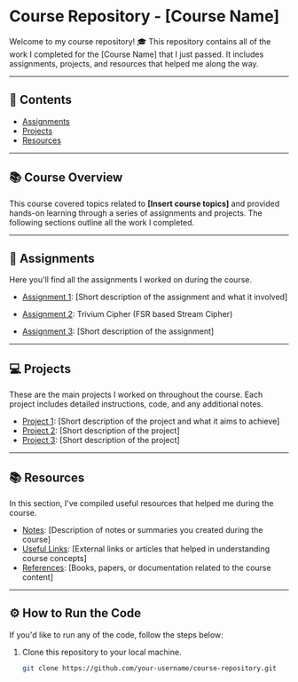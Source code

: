 # Course Repository - [Course Name]
Welcome to my course repository! 🎓 This repository contains all of the work I completed for the [Course Name] that I just passed. It includes assignments, projects, and resources that helped me along the way.

---

## 📝 Contents

- [Assignments](#assignments)
- [Projects](#projects)
- [Resources](#resources)

---

## 📚 Course Overview
This course covered topics related to **[Insert course topics]** and provided hands-on learning through a series of assignments and projects. The following sections outline all the work I completed.

---

## 📝 Assignments

Here you'll find all the assignments I worked on during the course.

- [Assignment 1](assignments/assignment_1): [Short description of the assignment and what it involved]
- [Assignment 2](assignments/assignment_2):  Trivium Cipher (FSR based Stream Cipher)
   
- [Assignment 3](assignments/assignment_3): [Short description of the assignment]

---

## 💻 Projects

These are the main projects I worked on throughout the course. Each project includes detailed instructions, code, and any additional notes.

- [Project 1](projects/project_1): [Short description of the project and what it aims to achieve]
- [Project 2](projects/project_2): [Short description of the project]
- [Project 3](projects/project_3): [Short description of the project]

---

## 📚 Resources

In this section, I've compiled useful resources that helped me during the course.

- [Notes](resources/notes): [Description of notes or summaries you created during the course]
- [Useful Links](resources/links): [External links or articles that helped in understanding course concepts]
- [References](resources/references): [Books, papers, or documentation related to the course content]

---

## ⚙️ How to Run the Code

If you'd like to run any of the code, follow the steps below:

1. Clone this repository to your local machine.
   ```bash
   git clone https://github.com/your-username/course-repository.git
